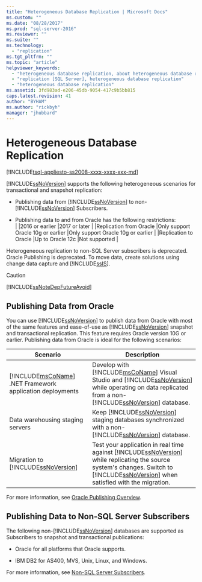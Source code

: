 ```yaml
---
title: "Heterogeneous Database Replication | Microsoft Docs"
ms.custom: ""
ms.date: "08/28/2017"
ms.prod: "sql-server-2016"
ms.reviewer: ""
ms.suite: ""
ms.technology: 
  - "replication"
ms.tgt_pltfrm: ""
ms.topic: "article"
helpviewer_keywords: 
  - "heterogeneous database replication, about heterogeneous database replication"
  - "replication [SQL Server], heterogeneous database replication"
  - "heterogeneous database replication"
ms.assetid: 3fd983ad-e206-45db-9054-417c9b5bb815
caps.latest.revision: 41
author: "BYHAM"
ms.author: "rickbyh"
manager: "jhubbard"
---
```

# Heterogeneous Database Replication  
[!INCLUDE[tsql-appliesto-ss2008-xxxx-xxxx-xxx-md](../../../includes/tsql-appliesto-ss2008-xxxx-xxxx-xxx-md.md)]

[!INCLUDE[ssNoVersion](../../../includes/ssnoversion-md.md)] supports the following heterogeneous scenarios for transactional and snapshot replication:  
  
-   Publishing data from [!INCLUDE[ssNoVersion](../../../includes/ssnoversion-md.md)] to non-[!INCLUDE[ssNoVersion](../../../includes/ssnoversion-md.md)] Subscribers.  

-   Publishing data to and from Oracle has the following restrictions:  
  | |2016 or earlier |2017 or later |
  |Replication from Oracle |Only support Oracle 10g or earlier |Only support Oracle 10g or earlier |
  |Replication to Oracle |Up to Oracle 12c |Not supported |


 Heterogeneous replication to non-SQL Server subscribers is deprecated. Oracle Publishing is deprecated. To move data, create solutions using change data capture and [!INCLUDE[ssIS](../../../includes/ssis-md.md)].  
  
> [!CAUTION]  
>  [!INCLUDE[ssNoteDepFutureAvoid](../../../includes/ssnotedepfutureavoid-md.md)]  
  
## Publishing Data from Oracle  
 You can use [!INCLUDE[ssNoVersion](../../../includes/ssnoversion-md.md)] to publish data from Oracle with most of the same features and ease-of-use as [!INCLUDE[ssNoVersion](../../../includes/ssnoversion-md.md)] snapshot and transactional replication. This feature requires Oracle version 10G or earlier. Publishing data from Oracle is ideal for the following scenarios:  
  
|Scenario|Description|  
|--------------|-----------------|  
|[!INCLUDE[msCoName](../../../includes/msconame-md.md)] .NET Framework application deployments|Develop with [!INCLUDE[msCoName](../../../includes/msconame-md.md)] Visual Studio and [!INCLUDE[ssNoVersion](../../../includes/ssnoversion-md.md)] while operating on data replicated from a non-[!INCLUDE[ssNoVersion](../../../includes/ssnoversion-md.md)] database.|  
|Data warehousing staging servers|Keep [!INCLUDE[ssNoVersion](../../../includes/ssnoversion-md.md)] staging databases synchronized with a non-[!INCLUDE[ssNoVersion](../../../includes/ssnoversion-md.md)] database.|  
|Migration to [!INCLUDE[ssNoVersion](../../../includes/ssnoversion-md.md)]|Test your application in real time against [!INCLUDE[ssNoVersion](../../../includes/ssnoversion-md.md)] while replicating the source system's changes. Switch to [!INCLUDE[ssNoVersion](../../../includes/ssnoversion-md.md)] when satisfied with the migration.|  
  
 For more information, see [Oracle Publishing Overview](../../../relational-databases/replication/non-sql/oracle-publishing-overview.md).  
  
## Publishing Data to Non-SQL Server Subscribers  
 The following non-[!INCLUDE[ssNoVersion](../../../includes/ssnoversion-md.md)] databases are supported as Subscribers to snapshot and transactional publications:  
  
-   Oracle for all platforms that Oracle supports.  
  
-   IBM DB2 for AS400, MVS, Unix, Linux, and Windows.  
  
 For more information, see [Non-SQL Server Subscribers](../../../relational-databases/replication/non-sql/non-sql-server-subscribers.md).  
  
  
